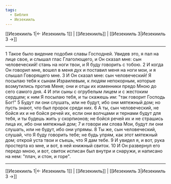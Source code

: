 ```yaml
---
tags:
  - Библия
  - Иезекииль
---
```

[[Иезекииль 1|← Иезекииль 1]] | [[Иезекииль]] | [[Иезекииль 3|Иезекииль 3 →]]

---
1 Такое было видение подобия славы Господней. Увидев это, я пал на лице свое, и слышал глас Глаголющего, и Он сказал мне: сын человеческий! стань на ноги твои, и Я буду говорить с тобою.
2 И когда Он говорил мне, вошел в меня дух и поставил меня на ноги мои, и я слышал Говорящего мне.
3 И Он сказал мне: сын человеческий! Я посылаю тебя к сынам Израилевым, к людям непокорным, которые возмутились против Меня; они и отцы их изменники предо Мною до сего самого дня.
4 И эти сыны с огрубелым лицем и с жестоким сердцем; к ним Я посылаю тебя, и ты скажешь им: "так говорит Господь Бог!"
5 Будут ли они слушать, или не будут, ибо они мятежный дом; но пусть знают, что был пророк среди них.
6 А ты, сын человеческий, не бойся их и не бойся речей их, если они волчцами и тернами будут для тебя, и ты будешь жить у скорпионов; не бойся речей их и не страшись лица их, ибо они мятежный дом;
7 и говори им слова Мои, будут ли они слушать, или не будут, ибо они упрямы.
8 Ты же, сын человеческий, слушай, что Я буду говорить тебе; не будь упрям, как этот мятежный дом; открой уста твои и съешь, что Я дам тебе.
9 И увидел я, и вот, рука простерта ко мне, и вот, в ней книжный свиток.
10 И Он развернул его передо мною, и вот, свиток исписан был внутри и снаружи, и написано на нем: "плач, и стон, и горе".

---
[[Иезекииль 1|← Иезекииль 1]] | [[Иезекииль]] | [[Иезекииль 3|Иезекииль 3 →]]